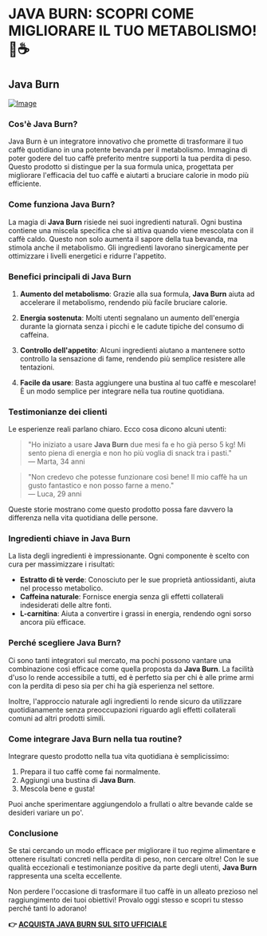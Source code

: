 # JAVA BURN: SCOPRI COME MIGLIORARE IL TUO METABOLISMO! 💪☕

## Java Burn

[![Image](https://morningcoffeeritual.net/images/javaburn-shakes.png)](https://gchaffi.com/5tQqZ7XD)

### Cos'è Java Burn?

Java Burn è un integratore innovativo che promette di trasformare il tuo caffè quotidiano in una potente bevanda per il metabolismo. Immagina di poter godere del tuo caffè preferito mentre supporti la tua perdita di peso. Questo prodotto si distingue per la sua formula unica, progettata per migliorare l'efficacia del tuo caffè e aiutarti a bruciare calorie in modo più efficiente.

### Come funziona Java Burn?

La magia di **Java Burn** risiede nei suoi ingredienti naturali. Ogni bustina contiene una miscela specifica che si attiva quando viene mescolata con il caffè caldo. Questo non solo aumenta il sapore della tua bevanda, ma stimola anche il metabolismo. Gli ingredienti lavorano sinergicamente per ottimizzare i livelli energetici e ridurre l'appetito.

### Benefici principali di Java Burn

1. **Aumento del metabolismo**: Grazie alla sua formula, **Java Burn** aiuta ad accelerare il metabolismo, rendendo più facile bruciare calorie.
   
2. **Energia sostenuta**: Molti utenti segnalano un aumento dell'energia durante la giornata senza i picchi e le cadute tipiche del consumo di caffeina.

3. **Controllo dell'appetito**: Alcuni ingredienti aiutano a mantenere sotto controllo la sensazione di fame, rendendo più semplice resistere alle tentazioni.

4. **Facile da usare**: Basta aggiungere una bustina al tuo caffè e mescolare! È un modo semplice per integrare nella tua routine quotidiana.

### Testimonianze dei clienti

Le esperienze reali parlano chiaro. Ecco cosa dicono alcuni utenti:

> "Ho iniziato a usare **Java Burn** due mesi fa e ho già perso 5 kg! Mi sento piena di energia e non ho più voglia di snack tra i pasti."  
> — Marta, 34 anni

> "Non credevo che potesse funzionare così bene! Il mio caffè ha un gusto fantastico e non posso farne a meno."  
> — Luca, 29 anni

Queste storie mostrano come questo prodotto possa fare davvero la differenza nella vita quotidiana delle persone.

### Ingredienti chiave in Java Burn

La lista degli ingredienti è impressionante. Ogni componente è scelto con cura per massimizzare i risultati:

- **Estratto di tè verde**: Conosciuto per le sue proprietà antiossidanti, aiuta nel processo metabolico.
- **Caffeina naturale**: Fornisce energia senza gli effetti collaterali indesiderati delle altre fonti.
- **L-carnitina**: Aiuta a convertire i grassi in energia, rendendo ogni sorso ancora più efficace.

### Perché scegliere Java Burn?

Ci sono tanti integratori sul mercato, ma pochi possono vantare una combinazione così efficace come quella proposta da **Java Burn**. La facilità d'uso lo rende accessibile a tutti, ed è perfetto sia per chi è alle prime armi con la perdita di peso sia per chi ha già esperienza nel settore.

Inoltre, l'approccio naturale agli ingredienti lo rende sicuro da utilizzare quotidianamente senza preoccupazioni riguardo agli effetti collaterali comuni ad altri prodotti simili.

### Come integrare Java Burn nella tua routine?

Integrare questo prodotto nella tua vita quotidiana è semplicissimo:

1. Prepara il tuo caffè come fai normalmente.
2. Aggiungi una bustina di **Java Burn**.
3. Mescola bene e gusta!

Puoi anche sperimentare aggiungendolo a frullati o altre bevande calde se desideri variare un po'.

### Conclusione

Se stai cercando un modo efficace per migliorare il tuo regime alimentare e ottenere risultati concreti nella perdita di peso, non cercare oltre! Con le sue qualità eccezionali e testimonianze positive da parte degli utenti, **Java Burn** rappresenta una scelta eccellente.

Non perdere l'occasione di trasformare il tuo caffè in un alleato prezioso nel raggiungimento dei tuoi obiettivi! Provalo oggi stesso e scopri tu stesso perché tanti lo adorano!



**👉 [ACQUISTA JAVA BURN SUL SITO UFFICIALE](https://gchaffi.com/5tQqZ7XD)**
